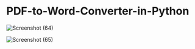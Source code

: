 # PDF-to-Word-Converter-in-Python


![Screenshot (64)](https://user-images.githubusercontent.com/86036396/162032088-2b8d32a1-679d-4c1f-9798-8ef5444a8bd8.png)


![Screenshot (65)](https://user-images.githubusercontent.com/86036396/162032148-44d83a2d-944c-4df6-9d33-4a7ff068d9b7.png)
